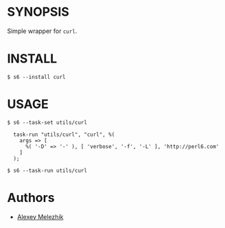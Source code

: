 # SYNOPSIS

Simple wrapper for `curl`.


# INSTALL

    $ s6 --install curl

# USAGE

    $ s6 --task-set utils/curl

      task-run "utils/curl", "curl", %(
        args => [
          %( '-D' => '-' ), [ 'verbose', '-f', '-L' ], 'http://perl6.com'
        ]
      );
      
    $ s6 --task-run utils/curl

# Authors

* [Alexey Melezhik](https://github.com/melezhik/)



